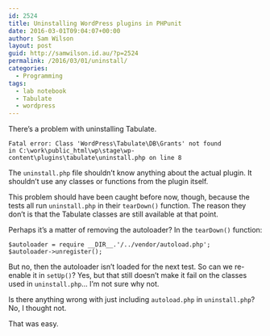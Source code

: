 ```yaml
---
id: 2524
title: Uninstalling WordPress plugins in PHPunit
date: 2016-03-01T09:04:07+00:00
author: Sam Wilson
layout: post
guid: http://samwilson.id.au/?p=2524
permalink: /2016/03/01/uninstall/
categories:
  - Programming
tags:
  - lab notebook
  - Tabulate
  - wordpress
---
```

There’s a problem with uninstalling Tabulate.

```
Fatal error: Class 'WordPress\Tabulate\DB\Grants' not found
in C:\work\public_html\wp\stage\wp-content\plugins\tabulate\uninstall.php on line 8
```

The `uninstall.php` file shouldn’t know anything about the actual plugin. It shouldn’t use any classes or functions from the plugin itself.

This problem should have been caught before now, though, because the tests all run `uninstall.php` in their `tearDown()` function. The reason they don’t is that the Tabulate classes are still available at that point.

Perhaps it’s a matter of removing the autoloader? In the `tearDown()` function:

```
$autoloader = require __DIR__.'/../vendor/autoload.php';
$autoloader->unregister();
```

But no, then the autoloader isn’t loaded for the next test. So can we re-enable it in `setUp()`? Yes, but that still doesn’t make it fail on the classes used in `uninstall.php`… I’m not sure why not.

Is there anything wrong with just including `autoload.php` in `uninstall.php`? No, I thought not.

That was easy.